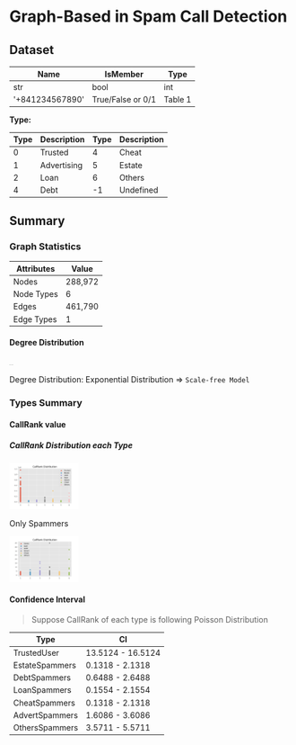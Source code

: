 # Graph-Based in Spam Call Detection

## Dataset

| Name            | IsMember          | Type    |
| --------------- | ----------------- | ------- |
| str             | bool              | int     |
| '+841234567890' | True/False or 0/1 | Table 1 |

**Type:**

| Type | Description | Type | Description |
| ---- | ----------- | ---- | ----------- |
| 0    | Trusted     | 4    | Cheat       |
| 1    | Advertising | 5    | Estate      |
| 2    | Loan        | 6    | Others      |
| 4    | Debt        | -1   | Undefined   |

## Summary

### Graph Statistics

| Attributes | Value   |
| ---------- | ------- |
| Nodes      | 288,972 |
| Node Types | 6       |
| Edges      | 461,790 |
| Edge Types | 1       |

#### Degree Distribution

<img src="Graph-Based in Spam Call Detection.assets/Degree Distribution-1618043346764.png" alt="Degree Distribution" style="zoom: 5%;" />

Degree Distribution: Exponential Distribution $\Rightarrow$ `Scale-free Model`

### Types Summary

#### CallRank value

##### CallRank Distribution each Type

<img src="Graph-Based in Spam Call Detection.assets/CallRank Distribution-1618043938995.png" alt="CallRank Distribution" style="zoom:12%;" />

Only Spammers

<img src="Graph-Based in Spam Call Detection.assets/CallRank Distribution (only Spammers).png" alt="CallRank Distribution (only Spammers)" style="zoom:12%;" />

#### Confidence Interval

> Suppose CallRank of each type is following Poisson Distribution

| Type           | CI                |
| -------------- | ----------------- |
| TrustedUser    | 13.5124 - 16.5124 |
| EstateSpammers | 0.1318 - 2.1318   |
| DebtSpammers   | 0.6488 - 2.6488   |
| LoanSpammers   | 0.1554 - 2.1554   |
| CheatSpammers  | 0.1318 - 2.1318   |
| AdvertSpammers | 1.6086 - 3.6086   |
| OthersSpammers | 3.5711 - 5.5711   |

